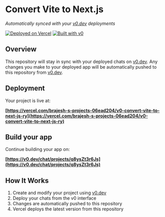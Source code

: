 # Convert Vite to Next.js

*Automatically synced with your [v0.dev](https://v0.dev) deployments*

[![Deployed on Vercel](https://img.shields.io/badge/Deployed%20on-Vercel-black?style=for-the-badge&logo=vercel)](https://vercel.com/brajesh-s-projects-06ead204/v0-convert-vite-to-next-js-ry)
[![Built with v0](https://img.shields.io/badge/Built%20with-v0.dev-black?style=for-the-badge)](https://v0.dev/chat/projects/q8ysZt3r6Js)

## Overview

This repository will stay in sync with your deployed chats on [v0.dev](https://v0.dev).
Any changes you make to your deployed app will be automatically pushed to this repository from [v0.dev](https://v0.dev).

## Deployment

Your project is live at:

**[https://vercel.com/brajesh-s-projects-06ead204/v0-convert-vite-to-next-js-ry](https://vercel.com/brajesh-s-projects-06ead204/v0-convert-vite-to-next-js-ry)**

## Build your app

Continue building your app on:

**[https://v0.dev/chat/projects/q8ysZt3r6Js](https://v0.dev/chat/projects/q8ysZt3r6Js)**

## How It Works

1. Create and modify your project using [v0.dev](https://v0.dev)
2. Deploy your chats from the v0 interface
3. Changes are automatically pushed to this repository
4. Vercel deploys the latest version from this repository